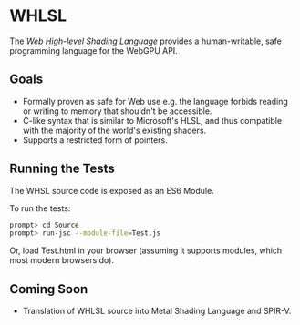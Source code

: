 # WHLSL

The *Web High-level Shading Language* provides a human-writable, safe programming language
for the WebGPU API.

## Goals

- Formally proven as safe for Web use e.g. the language forbids reading or writing to memory that shouldn't be accessible.
- C-like syntax that is similar to Microsoft's HLSL, and thus compatible with the majority of the world's existing shaders.
- Supports a restricted form of pointers.

## Running the Tests

The WHSL source code is exposed as an ES6 Module.

To run the tests:

```bash
prompt> cd Source
prompt> run-jsc --module-file=Test.js
```
Or, load Test.html in your browser (assuming it supports modules, which most modern browsers do).

## Coming Soon

- Translation of WHLSL source into Metal Shading Language and SPIR-V.


